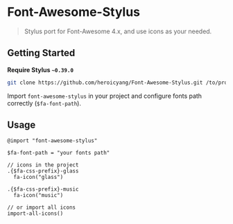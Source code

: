 Font-Awesome-Stylus
===================

> Stylus port for Font-Awesome 4.x, and use icons as your needed.

## Getting Started

**Require Stylus `~0.39.0`**

```bash
git clone https://github.com/heroicyang/Font-Awesome-Stylus.git /to/project/stylus/font-awesome-stylus
```

Import `font-awesome-stylus` in your project and configure fonts path correctly (`$fa-font-path`).

## Usage

```
@import "font-awesome-stylus"

$fa-font-path = "your fonts path"

// icons in the project
.{$fa-css-prefix}-glass
  fa-icon("glass")

.{$fa-css-prefix}-music
  fa-icon("music")

// or import all icons
import-all-icons()
```
